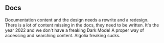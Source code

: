 ## Docs

Documentation content and the design needs a rewrite and a redesign. There is a lot of content missing in the docs, they need to be written. It's the year 2022 and we don't have a freaking Dark Mode! A proper way of accessing and searching content. Algolia freaking sucks.
